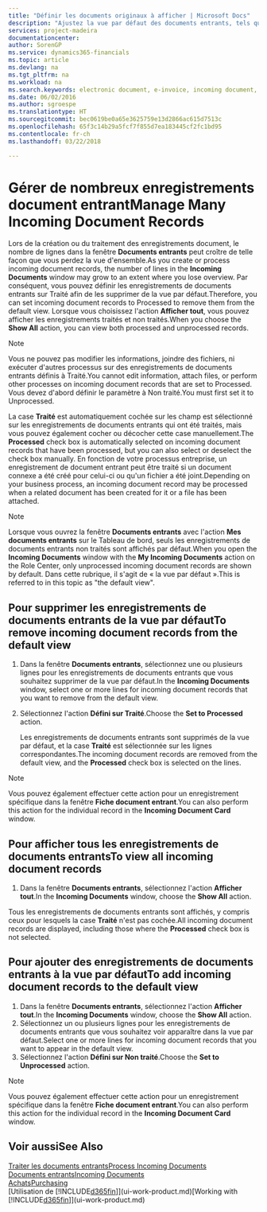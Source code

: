 ```yaml
---
title: "Définir les documents originaux à afficher | Microsoft Docs"
description: "Ajustez la vue par défaut des documents entrants, tels que des factures électroniques, afin d'améliorer votre vue d'ensemble des enregistrements traités et non-traités."
services: project-madeira
documentationcenter: 
author: SorenGP
ms.service: dynamics365-financials
ms.topic: article
ms.devlang: na
ms.tgt_pltfrm: na
ms.workload: na
ms.search.keywords: electronic document, e-invoice, incoming document, OCR, ecommerce, document exchange, import invoice
ms.date: 06/02/2016
ms.author: sgroespe
ms.translationtype: HT
ms.sourcegitcommit: bec0619be0a65e3625759e13d2866ac615d7513c
ms.openlocfilehash: 65f3c14b29a5fcf7f855d7ea183445cf2fc1bd95
ms.contentlocale: fr-ch
ms.lasthandoff: 03/22/2018

---
```

# <a name="manage-many-incoming-document-records"></a><span data-ttu-id="476f1-103">Gérer de nombreux enregistrements document entrant</span><span class="sxs-lookup"><span data-stu-id="476f1-103">Manage Many Incoming Document Records</span></span>
<span data-ttu-id="476f1-104">Lors de la création ou du traitement des enregistrements document, le nombre de lignes dans la fenêtre **Documents entrants** peut croître de telle façon que vous perdez la vue d'ensemble.</span><span class="sxs-lookup"><span data-stu-id="476f1-104">As you create or process incoming document records, the number of lines in the **Incoming Documents** window may grow to an extent where you lose overview.</span></span> <span data-ttu-id="476f1-105">Par conséquent, vous pouvez définir les enregistrements de documents entrants sur Traité afin de les supprimer de la vue par défaut.</span><span class="sxs-lookup"><span data-stu-id="476f1-105">Therefore, you can set incoming document records to Processed to remove them from the default view.</span></span> <span data-ttu-id="476f1-106">Lorsque vous choisissez l'action **Afficher tout**, vous pouvez afficher les enregistrements traités et non traités.</span><span class="sxs-lookup"><span data-stu-id="476f1-106">When you choose the **Show All** action, you can view both processed and unprocessed records.</span></span>

> [!NOTE]  
>   <span data-ttu-id="476f1-107">Vous ne pouvez pas modifier les informations, joindre des fichiers, ni exécuter d'autres processus sur des enregistrements de documents entrants définis à Traité.</span><span class="sxs-lookup"><span data-stu-id="476f1-107">You cannot edit information, attach files, or perform other processes on incoming document records that are set to Processed.</span></span> <span data-ttu-id="476f1-108">Vous devez d'abord définir le paramètre à Non traité.</span><span class="sxs-lookup"><span data-stu-id="476f1-108">You must first set it to Unprocessed.</span></span>

<span data-ttu-id="476f1-109">La case **Traité** est automatiquement cochée sur les champ est sélectionné sur les enregistrements de documents entrants qui ont été traités, mais vous pouvez également cocher ou décocher cette case manuellement.</span><span class="sxs-lookup"><span data-stu-id="476f1-109">The **Processed** check box is automatically selected on incoming document records that have been processed, but you can also select or deselect the check box manually.</span></span> <span data-ttu-id="476f1-110">En fonction de votre processus entreprise, un enregistrement de document entrant peut être traité si un document connexe a été créé pour celui-ci ou qu'un fichier a été joint.</span><span class="sxs-lookup"><span data-stu-id="476f1-110">Depending on your business process, an incoming document record may be processed when a related document has been created for it or a file has been attached.</span></span>

> [!NOTE]  
>   <span data-ttu-id="476f1-111">Lorsque vous ouvrez la fenêtre **Documents entrants** avec l'action **Mes documents entrants** sur le Tableau de bord, seuls les enregistrements de documents entrants non traités sont affichés par défaut.</span><span class="sxs-lookup"><span data-stu-id="476f1-111">When you open the **Incoming Documents** window with the **My Incoming Documents** action on the Role Center, only unprocessed incoming document records are shown by default.</span></span> <span data-ttu-id="476f1-112">Dans cette rubrique, il s'agit de « la vue par défaut ».</span><span class="sxs-lookup"><span data-stu-id="476f1-112">This is referred to in this topic as "the default view".</span></span>

## <a name="to-remove-incoming-document-records-from-the-default-view"></a><span data-ttu-id="476f1-113">Pour supprimer les enregistrements de documents entrants de la vue par défaut</span><span class="sxs-lookup"><span data-stu-id="476f1-113">To remove incoming document records from the default view</span></span>
1. <span data-ttu-id="476f1-114">Dans la fenêtre **Documents entrants**, sélectionnez une ou plusieurs lignes pour les enregistrements de documents entrants que vous souhaitez supprimer de la vue par défaut.</span><span class="sxs-lookup"><span data-stu-id="476f1-114">In the **Incoming Documents** window, select one or more lines for incoming document records that you want to remove from the default view.</span></span>
2. <span data-ttu-id="476f1-115">Sélectionnez l'action **Défini sur Traité**.</span><span class="sxs-lookup"><span data-stu-id="476f1-115">Choose the **Set to Processed** action.</span></span>

    <span data-ttu-id="476f1-116">Les enregistrements de documents entrants sont supprimés de la vue par défaut, et la case **Traité** est sélectionnée sur les lignes correspondantes.</span><span class="sxs-lookup"><span data-stu-id="476f1-116">The incoming document records are removed from the default view, and the **Processed** check box is selected on the lines.</span></span>

> [!NOTE]  
>   <span data-ttu-id="476f1-117">Vous pouvez également effectuer cette action pour un enregistrement spécifique dans la fenêtre **Fiche document entrant**.</span><span class="sxs-lookup"><span data-stu-id="476f1-117">You can also perform this action for the individual record in the **Incoming Document Card** window.</span></span>

## <a name="to-view-all-incoming-document-records"></a><span data-ttu-id="476f1-118">Pour afficher tous les enregistrements de documents entrants</span><span class="sxs-lookup"><span data-stu-id="476f1-118">To view all incoming document records</span></span>
1. <span data-ttu-id="476f1-119">Dans la fenêtre **Documents entrants**, sélectionnez l'action **Afficher tout**.</span><span class="sxs-lookup"><span data-stu-id="476f1-119">In the **Incoming Documents** window, choose the **Show All** action.</span></span>

<span data-ttu-id="476f1-120">Tous les enregistrements de documents entrants sont affichés, y compris ceux pour lesquels la case **Traité** n'est pas cochée.</span><span class="sxs-lookup"><span data-stu-id="476f1-120">All incoming document records are displayed, including those where the **Processed** check box is not selected.</span></span>

## <a name="to-add-incoming-document-records-to-the-default-view"></a><span data-ttu-id="476f1-121">Pour ajouter des enregistrements de documents entrants à la vue par défaut</span><span class="sxs-lookup"><span data-stu-id="476f1-121">To add incoming document records to the default view</span></span>
1. <span data-ttu-id="476f1-122">Dans la fenêtre **Documents entrants**, sélectionnez l'action **Afficher tout**.</span><span class="sxs-lookup"><span data-stu-id="476f1-122">In the **Incoming Documents** window, choose the **Show All** action.</span></span>
2. <span data-ttu-id="476f1-123">Sélectionnez un ou plusieurs lignes pour les enregistrements de documents entrants que vous souhaitez voir apparaître dans la vue par défaut.</span><span class="sxs-lookup"><span data-stu-id="476f1-123">Select one or more lines for incoming document records that you want to appear in the default view.</span></span>
3. <span data-ttu-id="476f1-124">Sélectionnez l'action **Défini sur Non traité**.</span><span class="sxs-lookup"><span data-stu-id="476f1-124">Choose the **Set to Unprocessed** action.</span></span>  

> [!NOTE]  
>   <span data-ttu-id="476f1-125">Vous pouvez également effectuer cette action pour un enregistrement spécifique dans la fenêtre **Fiche document entrant**.</span><span class="sxs-lookup"><span data-stu-id="476f1-125">You can also perform this action for the individual record in the **Incoming Document Card** window.</span></span>

## <a name="see-also"></a><span data-ttu-id="476f1-126">Voir aussi</span><span class="sxs-lookup"><span data-stu-id="476f1-126">See Also</span></span>
[<span data-ttu-id="476f1-127">Traiter les documents entrants</span><span class="sxs-lookup"><span data-stu-id="476f1-127">Process Incoming Documents</span></span>](across-process-income-documents.md)  
[<span data-ttu-id="476f1-128">Documents entrants</span><span class="sxs-lookup"><span data-stu-id="476f1-128">Incoming Documents</span></span>](across-income-documents.md)  
[<span data-ttu-id="476f1-129">Achats</span><span class="sxs-lookup"><span data-stu-id="476f1-129">Purchasing</span></span>](purchasing-manage-purchasing.md)  
<span data-ttu-id="476f1-130">[Utilisation de [!INCLUDE[d365fin](includes/d365fin_md.md)]](ui-work-product.md)</span><span class="sxs-lookup"><span data-stu-id="476f1-130">[Working with [!INCLUDE[d365fin](includes/d365fin_md.md)]](ui-work-product.md)</span></span>

